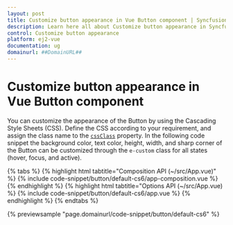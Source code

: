 ```yaml
---
layout: post
title: Customize button appearance in Vue Button component | Syncfusion
description: Learn here all about Customize button appearance in Syncfusion Vue Button component of Syncfusion Essential JS 2 and more.
control: Customize button appearance 
platform: ej2-vue
documentation: ug
domainurl: ##DomainURL##
---
```


# Customize button appearance in Vue Button component

You can customize the appearance of the Button by using the Cascading Style Sheets (CSS). Define the CSS according to your requirement, and assign the class name to the [`cssClass`](https://ej2.syncfusion.com/vue/documentation/api/button/#cssclass) property. In the following code snippet the background color, text color, height, width, and sharp corner of the Button can be customized through the `e-custom` class for all states (hover, focus, and active).

{% tabs %}
{% highlight html tabtitle="Composition API (~/src/App.vue)" %}
{% include code-snippet/button/default-cs6/app-composition.vue %}
{% endhighlight %}
{% highlight html tabtitle="Options API (~/src/App.vue) %}
{% include code-snippet/button/default-cs6/app.vue %}
{% endhighlight %}
{% endtabs %}
        
{% previewsample "page.domainurl/code-snippet/button/default-cs6" %}